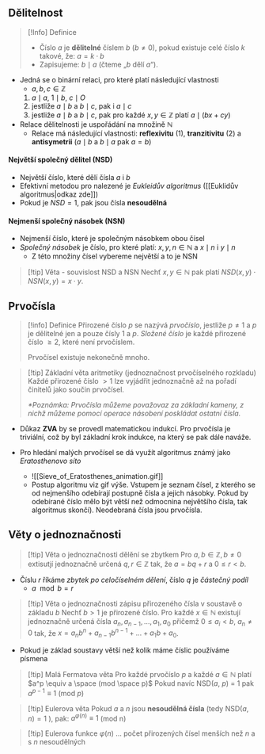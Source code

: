 ## Dělitelnost
>[!Info] Definice
>- Číslo $a$ je **dělitelné** číslem $b$ ($b≠0$), pokud existuje celé číslo $k$ takové, že: $a = k \cdot b$
>- Zapisujeme: $b \mid a$ (čteme „$b$ dělí $a$“). 
- Jedná se o binární relaci, pro které platí následující vlastnosti
	- $a, b, c \in \mathbb{Z}$
	1) $a \mid a$, $1 \mid b$, $c \mid O$
	2) jestliže $a \mid b$ a $b \mid c$, pak i $a \mid c$
	3)  jestliže $a \mid b$ a $b \mid c$, pak pro každé $x, y \in \mathbb{Z}$ platí $a \mid (bx + cy)$
- Relace dělitelnosti je uspořádání na množině $\mathbb{N}$
	- Relace má následující vlastnosti: **reflexivitu** (1), **tranzitivitu** (2) a **antisymetrii** ($a \mid b$ a $b \mid a$ pak $a = b$)
#### Největší společný dělitel (NSD)
- Největší číslo, které dělí čísla $a$ i $b$
- Efektivní metodou pro nalezené je *Eukleidův algoritmus* ([[Euklidův algoritmus|odkaz zde]])
- Pokud je $NSD = 1$, pak jsou čísla **nesoudělná**
#### Nejmenší společný násobek (NSN)
- Nejmenší číslo, které je společným násobkem obou čísel
- *Společný násobek* je číslo, pro které platí: $x, y, n \in \mathbb{N}$ a $x \mid n$ i $y \mid n$
	- Z této množiny čísel vybereme největší a to je NSN

>[!tip] Věta - souvislost NSD a NSN
>Nechť $x, y \in \mathbb{N}$ pak platí $NSD(x, y) \cdot NSN(x, y) = x \cdot y$.
## Prvočísla
>[!info] Definice
>Přirozené číslo $p$ se nazývá *prvočíslo*, jestliže $p \neq 1$ a $p$ je dělitelné jen a pouze čísly $1$ a $p$. *Složené číslo* je každé přirozené číslo $≥2$, které není prvočíslem.
>
> Prvočísel existuje nekonečně mnoho.

>[!tip] Základní věta aritmetiky (jednoznačnost prvočíselného rozkladu)
>Každé přirozené číslo $> 1$ lze vyjádřit jednoznačně až na pořadí činitelů jako součin prvočísel.
> 
> _*Poznámka: Prvočísla můžeme považovaz za základní kameny, z nichž můžeme pomocí operace násobení poskládat ostatní čísla._
- Důkaz **ZVA** by se provedl matematickou indukcí. Pro prvočísla je triviální, což by byl základní krok indukce, na který se pak dále naváže.

- Pro hledání malých prvočísel se dá využít algoritmus známý jako *Eratosthenovo síto*
	- ![[Sieve_of_Eratosthenes_animation.gif]]
	- Postup algoritmu viz gif výše. Vstupem je seznam čísel, z kterého se od nejmenšího odebírají postupně čísla a jejich násobky. Pokud by odebírané číslo mělo být větší než odmocnina největšího čísla, tak algoritmus skončí). Neodebraná čísla jsou prvočísla. 
## Věty o jednoznačnosti
>[!tip] Věta o jednoznačnosti dělění se zbytkem
>Pro $a, b \in \mathbb{Z}, b \neq 0$ extisutjí jednoznačně určená $q, r \in \mathbb{Z}$ tak, že $a = bq + r$ a $0 ≤ r < b$.
- Číslu $r$ říkáme *zbytek po celočíselném dělení*, číslo $q$ je *částečný podíl*
	- $a \mod b = r$

>[!tip] Věta o jednoznačnosti zápisu přirozeného čísla v soustavě o základu $b$
> Nechť $b > 1$ je přirozené číslo. Pro každé $x \in \mathbb{N}$ existují jednoznačně určená čísla $a_n, a_{n-1}, ..., a_1, a_0$ přičemž $0 ≤ a_i <b$, $a_n \neq 0$ tak, že $x = a_nb^n + a_{n-1}b^{n-1} + ... + a_1b + a_0$.
- Pokud je základ soustavy větší než kolik máme číslic používáme písmena

>[!tip] Malá Fermatova věta
> Pro každé prvočíslo $p$ a každé $a \in \mathbb{N}$ platí $a^p \equiv a \space (mod \space p)$
> Pokud navíc NSD($a$, $p$) = 1 pak $a^{p-1} \equiv 1$ (mod $p$)

>[!tip] Eulerova věta
Pokud $a$ a $n$ jsou **nesoudělná čísla** (tedy NSD$⁡(a,n)=1$ ), pak: $a^{φ(n)}≡1$ (mod n)

>[!tip] Eulerova funkce
>$\varphi(n)$ ... počet přirozených čísel menších než $n$ a s $n$ nesoudělných 

